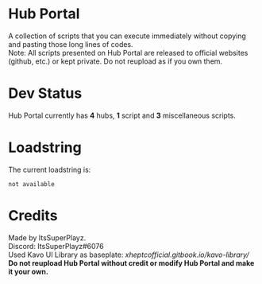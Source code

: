 # Hub Portal
A collection of scripts that you can execute immediately without copying and pasting those long lines of codes.  
Note: All scripts presented on Hub Portal are released to official websites (github, etc.) or kept private. Do not reupload as if you own them.  
# Dev Status
Hub Portal currently has **4** hubs, **1** script and **3** miscellaneous scripts.
# Loadstring
The current loadstring is:
```
not available
```
# Credits
Made by ItsSuperPlayz.  
Discord: ItsSuperPlayz#6076  
Used Kavo UI Library as baseplate: *xheptcofficial.gitbook.io/kavo-library/*  
**Do not reupload Hub Portal without credit or modify Hub Portal and make it your own.**
